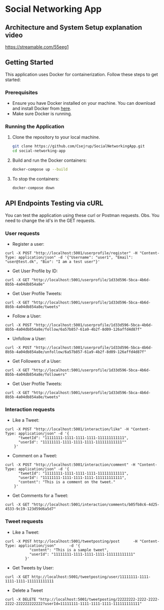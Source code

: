 
# Social Networking App

## Architecture and System Setup explanation video

https://streamable.com/55eeg1

## Getting Started

This application uses Docker for containerization. Follow these steps to get started:

### Prerequisites

- Ensure you have Docker installed on your machine. You can download and install Docker from [here](https://www.docker.com/get-started).
- Make sure Docker is running.

### Running the Application

1. Clone the repository to your local machine.
   ```bash
   git clone https://github.com/Csejrup/SocialNetworkingApp.git
   cd social-networking-app
   ```

2. Build and run the Docker containers:
   ```bash
   docker-compose up --build
   ```

3. To stop the containers:
   ```bash
   docker-compose down
   ```

## API Endpoints Testing via cURL
You can test the application using these curl or Postman requests.
Obs. You need to change the id's in the GET requests.

### User requests

- Register a user: 
~~~
curl -X POST "http://localhost:5001/userprofile/register" -H "Content-Type: application/json" -d '{"Username": "user1", "Email": "user@test.dk", "Bio": "I am a test user"}'
~~~

- Get User Profile by ID:
~~~
curl -X GET "http://localhost:5001/userprofile/1d33d596-5bca-4b6d-8b5b-4a04db854a8e"
~~~

- Get User Profile Tweets:
~~~
curl -X GET "http://localhost:5001/userprofile/1d33d596-5bca-4b6d-8b5b-4a04db854a8e/tweets"
~~~

- Follow a User:
~~~
curl -X POST "http://localhost:5001/userprofile/1d33d596-5bca-4b6d-8b5b-4a04db854a8e/follow/6a57b857-61a9-4b2f-8d09-126affd4d87f"
~~~

- Unfollow a User:
~~~
curl -X POST "http://localhost:5001/userprofile/1d33d596-5bca-4b6d-8b5b-4a04db854a8e/unfollow/6a57b857-61a9-4b2f-8d09-126affd4d87f"
~~~

- Get Followers of a User:
~~~
curl -X GET "http://localhost:5001/userprofile/1d33d596-5bca-4b6d-8b5b-4a04db854a8e/followers"
~~~

- Get User Profile Tweets:
~~~
curl -X GET "http://localhost:5001/userprofile/1d33d596-5bca-4b6d-8b5b-4a04db854a8e/tweets"
~~~


### Interaction requests

- Like a Tweet:
~~~
curl -X POST "http://localhost:5001/interaction/like" -H "Content-Type: application/json" -d '{
      "tweetId": "11111111-1111-1111-1111-111111111111",
      "userId": "11111111-1111-1111-1111-111111111111""
    }'
~~~

- Comment on a Tweet:
~~~
curl -X POST "http://localhost:5001/interaction/comment" -H "Content-Type: application/json" -d '{
      "tweetId": "11111111-1111-1111-1111-111111111111",
      "userId": "11111111-1111-1111-1111-111111111111",
      "content": "This is a comment on the tweet."
    }'
~~~

- Get Comments for a Tweet:
~~~
curl -X GET "http://localhost:5001/interaction/comments/b05fb8c6-4d25-4533-9c19-123d59d6a5d7"
~~~

### Tweet requests

- Like a Tweet:
~~~
curl -X POST http://localhost:5001/tweetposting/post      -H "Content-Type: application/json"      -d '{
           "content": "This is a sample tweet",
           "userId": "11111111-1111-1111-1111-111111111111"
         }'

~~~

- Get Tweets by User:
~~~
curl -X GET http://localhost:5001/tweetposting/user/11111111-1111-1111-1111-111111111111
~~~

- Delete a Tweet
~~~
curl -X DELETE "http://localhost:5001/tweetposting/22222222-2222-2222-2222-222222222222?userId=11111111-1111-1111-1111-111111111111"
~~~

